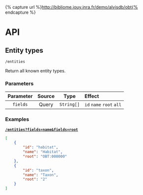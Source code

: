 {% capture url %}http://bibliome.jouy.inra.fr/demo/alvisdb/obt{% endcapture %}

# API

## Entity types

```
/entities
```

Return all known entity types.

### Parameters

| Parameter | Source | Type | Effect |
|:---------:|:------:|:----:|:-------|
| `fields` | Query | `String[]` | `id` `name` `root` `all` |


### Examples

[**`/entities?fields=name&fields=root`**]({{url}}/entities?fields=name&fields=root)
```json
[
    {
        "id": "habitat",
        "name": "Habitat",
        "root": "OBT:000000"
    },
    {
        "id": "taxon",
        "name": "Taxon",
        "root": "2"
    }
]
```
